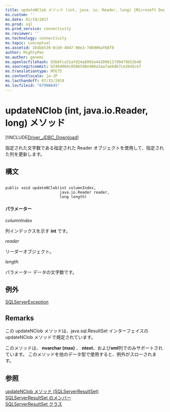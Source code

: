 ```yaml
---
title: updateNClob メソッド (int, java. io. Reader, long) |Microsoft Docs
ms.custom: ''
ms.date: 01/19/2017
ms.prod: sql
ms.prod_service: connectivity
ms.reviewer: ''
ms.technology: connectivity
ms.topic: conceptual
ms.assetid: 2bdbb539-0cb9-4047-98e3-7d6906af68f8
author: MightyPen
ms.author: genemi
ms.openlocfilehash: 93b6fca31afd24a8992e442096117d9479b52b48
ms.sourcegitcommit: b2464064c0566590e486a3aafae6d67ce2645cef
ms.translationtype: MTE75
ms.contentlocale: ja-JP
ms.lasthandoff: 07/15/2019
ms.locfileid: "67998645"
---
```

# <a name="updatenclob-method-int-javaioreader-long"></a>updateNClob (int, java.io.Reader, long) メソッド
[!INCLUDE[Driver_JDBC_Download](../../../includes/driver_jdbc_download.md)]

  指定された文字数である指定された Reader オブジェクトを使用して、指定された列を更新します。  
  
## <a name="syntax"></a>構文  
  
```  
  
public void updateNClob(int columnIndex,  
                        java.io.Reader reader,  
                        long length)  
```  
  
#### <a name="parameters"></a>パラメーター  
 *columnIndex*  
  
 列インデックスを示す **int** です。  
  
 *reader*  
  
 リーダーオブジェクト。  
  
 *length*  
  
 パラメーター データの文字数です。  
  
## <a name="exceptions"></a>例外  
 [SQLServerException](../../../connect/jdbc/reference/sqlserverexception-class.md)  
  
## <a name="remarks"></a>Remarks  
 この updateNClob メソッドは、java.sql.ResultSet インターフェイスの updateNClob メソッドで規定されています。  
  
 このメソッドは、 **nvarchar (max)** 、 **ntext**、および**xml**列でのみサポートされています。 このメソッドを他のデータ型で使用すると、例外がスローされます。  
  
## <a name="see-also"></a>参照  
 [updateNClob メソッド &#40;SQLServerResultSet&#41;](../../../connect/jdbc/reference/updatenclob-method-sqlserverresultset.md)   
 [SQLServerResultSet のメンバー](../../../connect/jdbc/reference/sqlserverresultset-members.md)   
 [SQLServerResultSet クラス](../../../connect/jdbc/reference/sqlserverresultset-class.md)  
  
  
